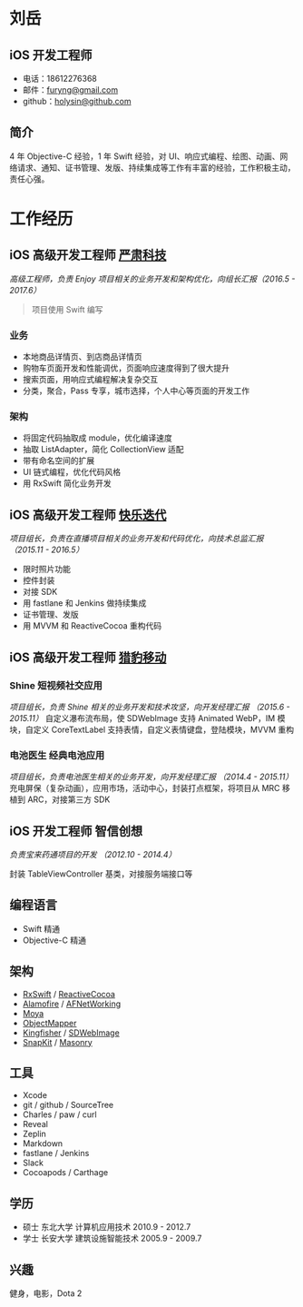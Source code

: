 # 刘岳
## iOS 开发工程师
* 电话：18612276368   
* 邮件：furyng@gmail.com
* github：[holysin@github.com](https://github.com/holysin)

## 简介
4 年 Objective-C 经验，1 年 Swift 经验，对 UI、响应式编程、绘图、动画、网络请求、通知、证书管理、发版、持续集成等工作有丰富的经验，工作积极主动，责任心强。

# 工作经历
## iOS 高级开发工程师 [严肃科技](https://enjoy.ricebook.com/)
*高级工程师，负责 Enjoy 项目相关的业务开发和架构优化，向组长汇报（2016.5 - 2017.6）*  
> 项目使用 Swift 编写

### 业务
* 本地商品详情页、到店商品详情页
* 购物车页面开发和性能调优，页面响应速度得到了很大提升
* 搜索页面，用响应式编程解决复杂交互
* 分类，聚合，Pass 专享，城市选择，个人中心等页面的开发工作

### 架构
* 将固定代码抽取成 module，优化编译速度
* 抽取 ListAdapter，简化 CollectionView 适配
* 带有命名空间的扩展
* UI 链式编程，优化代码风格
* 用 RxSwift 简化业务开发

## iOS 高级开发工程师 [快乐迭代](https://zaizhibo.tv/) 
*项目组长，负责在直播项目相关的业务开发和代码优化，向技术总监汇报（2015.11 - 2016.5）*

* 限时照片功能
* 控件封装
* 对接 SDK
* 用 fastlane 和 Jenkins 做持续集成
* 证书管理、发版
* 用 MVVM 和 ReactiveCocoa 重构代码

## iOS 高级开发工程师 [猎豹移动](http://www.cmcm.com/zh-cn/) 

### Shine 短视频社交应用
*项目组长，负责 Shine 相关的业务开发和技术攻坚，向开发经理汇报 （2015.6 - 2015.11）*
自定义瀑布流布局，使 SDWebImage 支持 Animated WebP，IM 模块，自定义 CoreTextLabel 支持表情，自定义表情键盘，登陆模块，MVVM 重构

### 电池医生 经典电池应用
*项目组长，负责电池医生相关的业务开发，向开发经理汇报 （2014.4 - 2015.11）*
充电屏保（复杂动画），应用市场，活动中心，封装打点框架，将项目从 MRC 移植到 ARC，对接第三方 SDK

## iOS 开发工程师 智信创想 
*负责宝来药通项目的开发 （2012.10 - 2014.4）*

封装 TableViewController 基类，对接服务端接口等

## 编程语言
* Swift 精通
* Objective-C 精通

## 架构
* [RxSwift](https://github.com/ReactiveX/RxSwift) / [ReactiveCocoa](https://github.com/ReactiveCocoa/ReactiveCocoa)
* [Alamofire](https://github.com/Alamofire/Alamofire) / [AFNetWorking](https://github.com/AFNetworking/AFNetworking)
* [Moya](https://github.com/Moya/Moya)
* [ObjectMapper](https://github.com/Hearst-DD/ObjectMapper)
* [Kingfisher](https://github.com/onevcat/Kingfisher) / [SDWebImage](https://github.com/rs/SDWebImage)
* [SnapKit](https://github.com/SnapKit/SnapKit) / [Masonry](https://github.com/SnapKit/Masonry)

## 工具
* Xcode
* git / github / SourceTree
* Charles / paw / curl
* Reveal
* Zeplin
* Markdown
* fastlane / Jenkins
* Slack
* Cocoapods / Carthage

## 学历
* 硕士 东北大学 计算机应用技术 2010.9 - 2012.7  
* 学士 长安大学 建筑设施智能技术 2005.9 - 2009.7

## 兴趣
健身，电影，Dota 2




